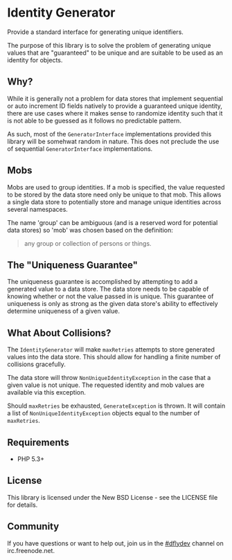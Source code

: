 Identity Generator
==================

Provide a standard interface for generating unique identifiers.

The purpose of this library is to solve the problem of generating
unique values that are "guaranteed" to be unique and are suitable
to be used as an identity for objects.


Why?
----

While it is generally not a problem for data stores that implement
sequential or auto increment ID fields natively to provide a
guaranteed unique identity, there are use cases where it makes
sense to randomize identity such that it is not able to be guessed
as it follows no predictable pattern.

As such, most of the `GeneratorInterface` implementations provided
this library will be somehwat random in nature. This does not
preclude the use of sequential `GeneratorInterface` implementations.


Mobs
----

Mobs are used to group identities. If a mob is specified, the
value requested to be stored by the data store need only be
unique to that mob. This allows a single data store to potentially
store and manage unique identities across several namespaces.

The name 'group' can be ambiguous (and is a reserved word for potential
data stores) so 'mob' was chosen based on the definition:

> any group or collection of persons or things.



The "Uniqueness Guarantee"
--------------------------

The uniqueness guarantee is accomplished by attempting to add
a generated value to a data store. The data store needs to be
capable of knowing whether or not the value passed in is unique.
This guarantee of uniqueness is only as strong as the given
data store's ability to effectively determine uniqueness of a
given value.


What About Collisions?
----------------------

The `IdentityGenerator` will make `maxRetries` attempts to
store generated values into the data store. This should allow
for handling a finite number of collisions gracefully.

The data store will throw `NonUniqueIdentityException` in the
case that a given value is not unique. The requested identity
and mob values are available via this exception.

Should `maxRetries` be exhausted, `GenerateException` is thrown.
It will contain a list of `NonUniqueIdentityException` objects
equal to the number of `maxRetries`.



Requirements
------------

 * PHP 5.3+


License
-------

This library is licensed under the New BSD License - see the LICENSE file
for details.


Community
---------

If you have questions or want to help out, join us in the
[#dflydev](irc://irc.freenode.net/#dflydev) channel on irc.freenode.net.